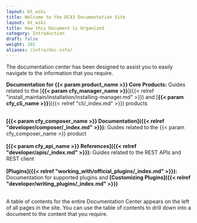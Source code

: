 ```yaml
---
layout: bt_wiki
title: Welcome to the DC43 Documentation Site
layout: bt_wiki
title: How this Document is Organized
category: Introduction
draft: false
weight: 201
aliases: /intro/doc-info/
---
```

The documentation center has been designed to assist you to easily navigate to the information that you require.

**Documentation for {{< param product_name >}} Core Products:**		Guides related to the [**{{< param cfy_manager_name >}}**]({{< relref "install_maintain/installation/installing-manager.md" >}})  and  [**{{< param cfy_cli_name >}}**]({{< relref "cli/_index.md" >}}) products<br><br>

**[{{< param cfy_composer_name >}} Documentation]({{< relref "developer/composer/_index.md" >}}):**				Guides related to the {{< param cfy_composer_name >}} product<br><br>
**[{{< param cfy_api_name >}} References]({{< relref "developer/apis/_index.md" >}}):**						Guides related to the REST APIs and REST client<br><br>
**[Plugins]({{< relref "working_with/official_plugins/_index.md" >}}):**								Documentation for supported plugins and **[Customizing Plugins]({{< relref "developer/writing_plugins/_index.md" >}})**	 <br><br>


A table of contents for the entire Documentation Center appears on the left of all pages in the site. You can use the table of contents to drill down into a document to the content that you require.
